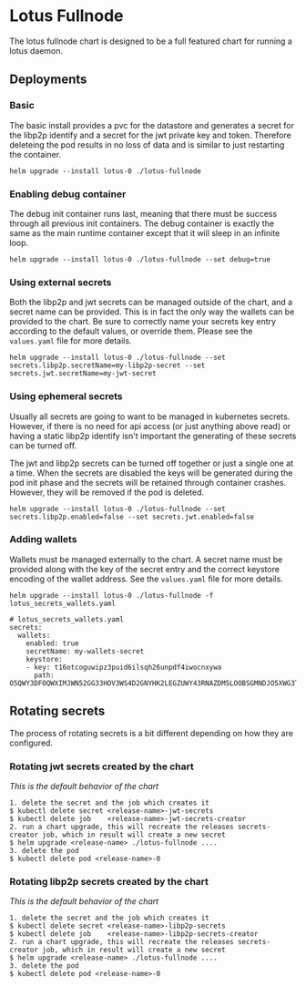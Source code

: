 # Lotus Fullnode

The lotus fullnode chart is designed to be a full featured chart for running a lotus daemon.

## Deployments

### Basic

The basic install provides a pvc for the datastore and generates a secret for the libp2p identify and a secret for the
jwt private key and token. Therefore deleteing the pod results in no loss of data and is similar to just restarting the
container.

```
helm upgrade --install lotus-0 ./lotus-fullnode
```

### Enabling debug container

The debug init container runs last, meaning that there must be success through all previous init containers. The debug
container is exactly the same as the main runtime container except that it will sleep in an infinite loop.

```
helm upgrade --install lotus-0 ./lotus-fullnode --set debug=true
```

### Using external secrets

Both the libp2p and jwt secrets can be managed outside of the chart, and a secret name can be provided. This is in fact the
only way the wallets can be provided to the chart. Be sure to correctly name your secrets key entry according to the default
values, or override them. Please see the `values.yaml` file for more details.

```
helm upgrade --install lotus-0 ./lotus-fullnode --set secrets.libp2p.secretName=my-libp2p-secret --set secrets.jwt.secretName=my-jwt-secret
```

### Using ephemeral secrets

Usually all secrets are going to want to be managed in kubernetes secrets. However, if there is no need for api access
(or just anything above read) or having a static libp2p identify isn't important the generating of these secrets can
be turned off.

The jwt and libp2p secrets can be turned off together or just a single one at a time. When the secrets are disabled
the keys will be generated during the pod init phase and the secrets will be retained through container crashes. However,
they will be removed if the pod is deleted.

```
helm upgrade --install lotus-0 ./lotus-fullnode --set secrets.libp2p.enabled=false --set secrets.jwt.enabled=false
```

### Adding wallets

Wallets must be managed externally to the chart. A secret name must be provided along with the key of the secret entry and the
correct keystore encoding of the wallet address. See the `values.yaml` file for more details.

```
helm upgrade --install lotus-0 ./lotus-fullnode -f lotus_secrets_wallets.yaml
```
```
# lotus_secrets_wallets.yaml
secrets:
  wallets:
    enabled: true
    secretName: my-wallets-secret
    keystore:
    - key: t16otcoguwipz3puid6ilsqh26unpdf4iwocnxywa
      path: O5QWY3DFOQWXIMJWN52GG33HOV3WS4D2GNYHK2LEGZUWY43RNAZDM5LOOBSGMNDJO5XWG3TYPF3WC
```

## Rotating secrets

The process of rotating secrets is a bit different depending on how they are configured.

### Rotating jwt secrets created by the chart
_This is the default behavior of the chart_

```
1. delete the secret and the job which creates it
$ kubectl delete secret <release-name>-jwt-secrets
$ kubectl delete job    <release-name>-jwt-secrets-creator
2. run a chart upgrade, this will recreate the releases secrets-creator job, which in result will create a new secret
$ helm upgrade <release-name> ./lotus-fullnode ....
3. delete the pod
$ kubectl delete pod <release-name>-0
```

### Rotating libp2p secrets created by the chart
_This is the default behavior of the chart_

```
1. delete the secret and the job which creates it
$ kubectl delete secret <release-name>-libp2p-secrets
$ kubectl delete job    <release-name>-libp2p-secrets-creator
2. run a chart upgrade, this will recreate the releases secrets-creator job, which in result will create a new secret
$ helm upgrade <release-name> ./lotus-fullnode ....
3. delete the pod
$ kubectl delete pod <release-name>-0
```
